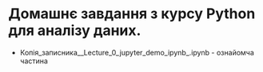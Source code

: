 # Домашнє завдання з курсу Python для аналізу даних. 
- Копія_записника__Lecture_0_jupyter_demo_ipynb_.ipynb - ознайомча частина 
